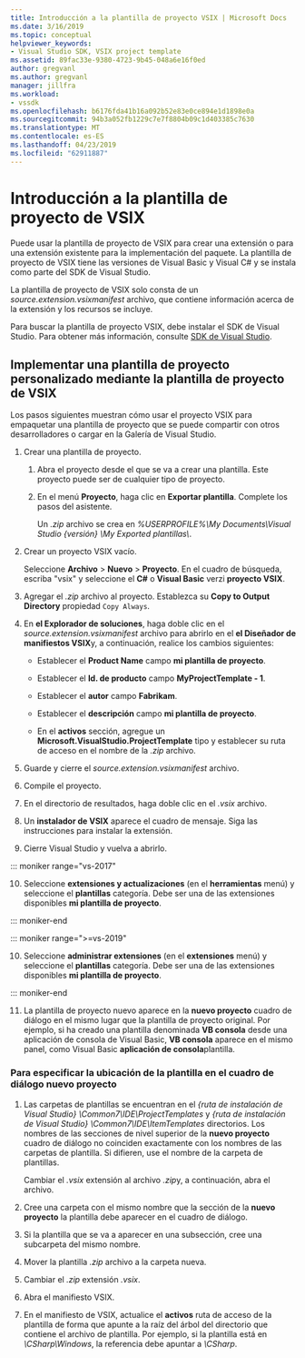 ```yaml
---
title: Introducción a la plantilla de proyecto VSIX | Microsoft Docs
ms.date: 3/16/2019
ms.topic: conceptual
helpviewer_keywords:
- Visual Studio SDK, VSIX project template
ms.assetid: 89fac33e-9380-4723-9b45-048a6e16f0ed
author: gregvanl
ms.author: gregvanl
manager: jillfra
ms.workload:
- vssdk
ms.openlocfilehash: b6176fda41b16a092b52e83e0ce894e1d1898e0a
ms.sourcegitcommit: 94b3a052fb1229c7e7f8804b09c1d403385c7630
ms.translationtype: MT
ms.contentlocale: es-ES
ms.lasthandoff: 04/23/2019
ms.locfileid: "62911887"
---
```

# <a name="get-started-with-the-vsix-project-template"></a>Introducción a la plantilla de proyecto de VSIX

Puede usar la plantilla de proyecto de VSIX para crear una extensión o para una extensión existente para la implementación del paquete. La plantilla de proyecto de VSIX tiene las versiones de Visual Basic y Visual C# y se instala como parte del SDK de Visual Studio.

 La plantilla de proyecto de VSIX solo consta de un *source.extension.vsixmanifest* archivo, que contiene información acerca de la extensión y los recursos se incluye.

 Para buscar la plantilla de proyecto VSIX, debe instalar el SDK de Visual Studio. Para obtener más información, consulte [SDK de Visual Studio](../extensibility/visual-studio-sdk.md).

## <a name="deploy-a-custom-project-template-using-the-vsix-project-template"></a>Implementar una plantilla de proyecto personalizado mediante la plantilla de proyecto de VSIX

 Los pasos siguientes muestran cómo usar el proyecto VSIX para empaquetar una plantilla de proyecto que se puede compartir con otros desarrolladores o cargar en la Galería de Visual Studio.

1. Crear una plantilla de proyecto.

    1. Abra el proyecto desde el que se va a crear una plantilla. Este proyecto puede ser de cualquier tipo de proyecto.

    2. En el menú **Proyecto**, haga clic en **Exportar plantilla**. Complete los pasos del asistente.

         Un *.zip* archivo se crea en *%USERPROFILE%\My Documents\Visual Studio {versión} \My Exported plantillas\\*.

2. Crear un proyecto VSIX vacío.

     Seleccione **Archivo** > **Nuevo** > **Proyecto**. En el cuadro de búsqueda, escriba "vsix" y seleccione el **C#** o **Visual Basic** verzi **proyecto VSIX**.

3. Agregar el *.zip* archivo al proyecto. Establezca su **Copy to Output Directory** propiedad `Copy Always`.

4. En **el Explorador de soluciones**, haga doble clic en el *source.extension.vsixmanifest* archivo para abrirlo en el **el Diseñador de manifiestos VSIX**y, a continuación, realice los cambios siguientes:

    - Establecer el **Product Name** campo **mi plantilla de proyecto**.

    - Establecer el **Id. de producto** campo **MyProjectTemplate - 1**.

    - Establecer el **autor** campo **Fabrikam**.

    - Establecer el **descripción** campo **mi plantilla de proyecto**.

    - En el **activos** sección, agregue un **Microsoft.VisualStudio.ProjectTemplate** tipo y establecer su ruta de acceso en el nombre de la *.zip* archivo.

5. Guarde y cierre el *source.extension.vsixmanifest* archivo.

6. Compile el proyecto.

7. En el directorio de resultados, haga doble clic en el *.vsix* archivo.

8. Un **instalador de VSIX** aparece el cuadro de mensaje. Siga las instrucciones para instalar la extensión.

9. Cierre Visual Studio y vuelva a abrirlo.

::: moniker range="vs-2017"

10. Seleccione **extensiones y actualizaciones** (en el **herramientas** menú) y seleccione el **plantillas** categoría. Debe ser una de las extensiones disponibles **mi plantilla de proyecto**.

::: moniker-end

::: moniker range=">=vs-2019"

10. Seleccione **administrar extensiones** (en el **extensiones** menú) y seleccione el **plantillas** categoría. Debe ser una de las extensiones disponibles **mi plantilla de proyecto**.

::: moniker-end

11. La plantilla de proyecto nuevo aparece en la **nuevo proyecto** cuadro de diálogo en el mismo lugar que la plantilla de proyecto original. Por ejemplo, si ha creado una plantilla denominada **VB consola** desde una aplicación de consola de Visual Basic, **VB consola** aparece en el mismo panel, como Visual Basic **aplicación de consola**plantilla.

### <a name="to-specify-the-location-of-the-template-in-the-new-project-dialog-box"></a>Para especificar la ubicación de la plantilla en el cuadro de diálogo nuevo proyecto

1. Las carpetas de plantillas se encuentran en el *{ruta de instalación de Visual Studio} \Common7\IDE\ProjectTemplates* y *{ruta de instalación de Visual Studio} \Common7\IDE\ItemTemplates* directorios. Los nombres de las secciones de nivel superior de la **nuevo proyecto** cuadro de diálogo no coinciden exactamente con los nombres de las carpetas de plantilla. Si difieren, use el nombre de la carpeta de plantillas.

    Cambiar el *.vsix* extensión al archivo *.zip*y, a continuación, abra el archivo.

2. Cree una carpeta con el mismo nombre que la sección de la **nuevo proyecto** la plantilla debe aparecer en el cuadro de diálogo.

3. Si la plantilla que se va a aparecer en una subsección, cree una subcarpeta del mismo nombre.

4. Mover la plantilla *.zip* archivo a la carpeta nueva.

5. Cambiar el *.zip* extensión *.vsix*.

6. Abra el manifiesto VSIX.

7. En el manifiesto de VSIX, actualice el **activos** ruta de acceso de la plantilla de forma que apunte a la raíz del árbol del directorio que contiene el archivo de plantilla. Por ejemplo, si la plantilla está en *\CSharp\Windows*, la referencia debe apuntar a *\CSharp*.
